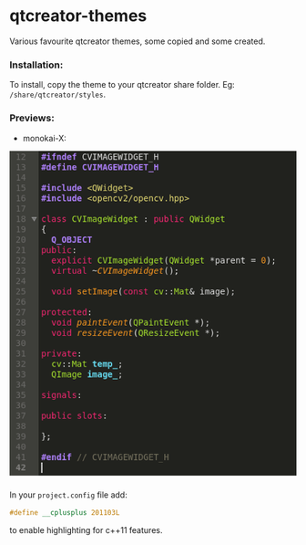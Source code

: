 qtcreator-themes
================

Various favourite qtcreator themes, some copied and some created.

### Installation:

To install, copy the theme to your qtcreator share folder. Eg: `/share/qtcreator/styles`.


### Previews:

* monokai-X:

![Monokai-X](/monokai-x-preview.png?raw=true)

###
In your `project.config` file add:
```c++
#define __cplusplus 201103L
```
to enable highlighting for c++11 features.
